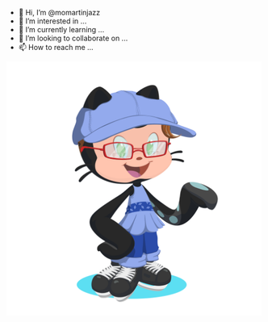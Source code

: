 - 👋 Hi, I’m @momartinjazz
- 👀 I’m interested in ...
- 🌱 I’m currently learning ...
- 💞️ I’m looking to collaborate on ...
- 📫 How to reach me ...

<!---
momartinjazz/momartinjazz is a ✨ special ✨ repository because its `README.md` (this file) appears on your GitHub profile.
You can click the Preview link to take a look at your changes.
--->
![Meet momartinjazz my new Octocat for my first day at GitHub](https://github.com/momartinjazz/momartinjazz/blob/main/momartinjazz-octocat.png)

